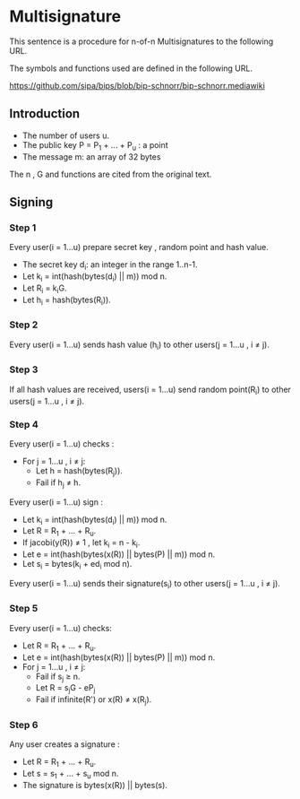 # Multisignature

This sentence is a procedure for n-of-n Multisignatures to the following URL.

The symbols and functions used are defined in the following URL.

https://github.com/sipa/bips/blob/bip-schnorr/bip-schnorr.mediawiki


## Introduction

- The number of users u.
- The public key P = P<sub>1</sub> + ... + P<sub>u</sub> : a point
- The message m: an array of 32 bytes

The n , G and functions are cited from the original text.

## Signing

### Step 1

Every user(i = 1...u) prepare secret key , random point and hash value.

- The secret key d<sub>i</sub>: an integer in the range 1..n-1.
- Let k<sub>i</sub> = int(hash(bytes(d<sub>i</sub>) || m)) mod n.
- Let R<sub>i</sub> = k<sub>i</sub>G.
- Let h<sub>i</sub> = hash(bytes(R<sub>i</sub>)).

### Step 2

Every user(i = 1...u) sends hash value (h<sub>i</sub>) to other users(j = 1...u , i &ne; j).

### Step 3

If all hash values are received, users(i = 1...u) send random point(R<sub>i</sub>) to other users(j = 1...u , i &ne; j).

### Step 4

Every user(i = 1...u) checks :

- For j = 1...u , i &ne; j:
    - Let h = hash(bytes(R<sub>j</sub>)).
    - Fail if h<sub>j</sub> &ne; h.

Every user(i = 1...u) sign :

- Let k<sub>i</sub> = int(hash(bytes(d<sub>i</sub>) || m)) mod n.
- Let R = R<sub>1</sub> + ... + R<sub>u</sub>.
- If jacobi(y(R)) &ne; 1 , let k<sub>i</sub> = n - k<sub>i</sub>.
- Let e = int(hash(bytes(x(R)) || bytes(P) || m)) mod n.
- Let s<sub>i</sub> = bytes(k<sub>i</sub> + ed<sub>i</sub> mod n).

Every user(i = 1...u) sends their signature(s<sub>i</sub>) to other users(j = 1...u , i &ne; j).

### Step 5

Every user(i = 1...u) checks:

- Let R = R<sub>1</sub> + ... + R<sub>u</sub>.
- Let e = int(hash(bytes(x(R)) || bytes(P) || m)) mod n.
- For j = 1...u , i &ne; j:
    - Fail if s<sub>j</sub> &ge; n.
    - Let R = s<sub>j</sub>G - eP<sub>j</sub>
    - Fail if infinite(R') or x(R) &ne; x(R<sub>j</sub>).

### Step 6

Any user creates a signature :

- Let R = R<sub>1</sub> + ... + R<sub>u</sub>.
- Let s = s<sub>1</sub> + ... + s<sub>u</sub> mod n.
- The signature is bytes(x(R)) || bytes(s).

